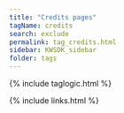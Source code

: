 ```yaml
---
title: "Credits pages"
tagName: credits
search: exclude
permalink: tag_credits.html
sidebar: KWSDK_sidebar
folder: tags
---
```

{% include taglogic.html %} 

{% include links.html %} 

